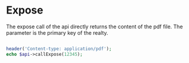 # Expose
The expose call of the api directly returns the content of the pdf file. The parameter is the primary key of the realty.
``` php

header('Content-type: application/pdf');
echo $api->callExpose(12345);
```